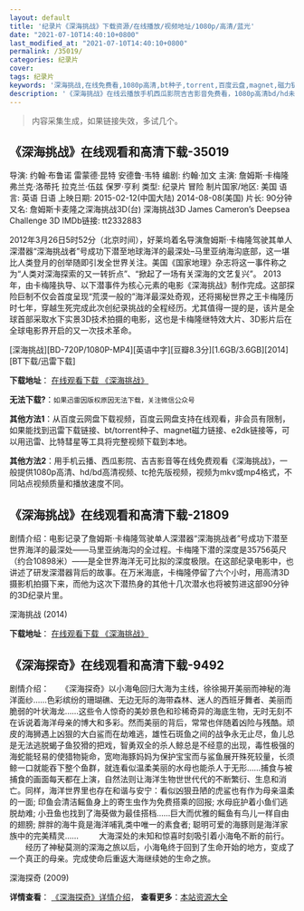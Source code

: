 ```yaml
---
layout: default
title: '纪录片《深海挑战》下载资源/在线播放/视频地址/1080p/高清/蓝光'
date: "2021-07-10T14:40:10+0800"
last_modified_at: "2021-07-10T14:40:10+0800"
permalink: /35019/
categories: 纪录片
cover:
tags: 纪录片
keywords: '深海挑战,在线免费看,1080p高清,bt种子,torrent,百度云盘,magnet,磁力链,迅雷下载资源'
description: '《深海挑战》在线云播放手机西瓜影院吉吉影音免费看，1080p高清bd/hd未删减完整版和tc抢先枪版，mkv/mp4格式，附带bt/torrent种子、magnet/磁力链、百度云盘、网盘资源迅雷下载链接'
---
```


>内容采集生成，如果链接失效，多试几个。


## 《深海挑战》在线观看和高清下载-35019

导演: 约翰·布鲁诺 雷蒙德·昆特 安德鲁·韦特 编剧: 约翰·加文 主演: 詹姆斯·卡梅隆 弗兰克·洛蒂托 拉克兰·伍兹 保罗·亨利 类型: 纪录片 冒险 制片国家/地区: 美国 语言: 英语 日语 上映日期: 2015-02-12(中国大陆) 2014-08-08(美国) 片长: 90分钟 又名: 詹姆斯卡麦隆之深海挑战3D(台) 深海挑战3D James Cameron’s Deepsea Challenge 3D IMDb链接: tt2332883

2012年3月26日5时52分（北京时间），好莱坞着名导演詹姆斯·卡梅隆驾驶其单人深潜器“深海挑战者”号成功下潜至地球海洋的最深处–马里亚纳海沟底部，这一堪比人类登月的创举随即引发全世界关注。美国《国家地理》杂志将这一事件称之为“人类对深海探索的又一转折点”、“掀起了一场有关深海的文艺复兴”。 2013年，由卡梅隆执导、以下潜事件为核心元素的电影《深海挑战》制作完成。这部探险巨制不仅会首度呈现“荒漠一般的”海洋最深处奇观，还将揭秘世界之王卡梅隆历时七年，穿越生死完成此次创纪录挑战的全程经历。尤其值得一提的是，该片是全球首部采取水下实景3D技术拍摄的电影，这也是卡梅隆继特效大片、3D影片后在全球电影界开启的又一次技术革命。


[深海挑战][BD-720P/1080P-MP4][英语中字][豆瓣8.3分][1.6GB/3.6GB][2014][BT下载/迅雷下载]

**下载地址**： [在线观看下载 《深海挑战》](https://www.btdx8.com/torrent/james_camerons_deepsea_challenge_2014.html) 


**无法下载?**：`如果迅雷因版权原因无法下载，关注微信公众号 `

**其他方法1**：从百度云网盘下载视频，百度云网盘支持在线观看，非会员有限制，如果能找到迅雷下载链接、bt/torrent种子、magnet磁力链接、e2dk链接等，可以用迅雷、比特彗星等工具将完整视频下载到本地。

**其他方法2**：用手机云播、西瓜影院、吉吉影音等在线免费观看《深海挑战》，一般提供1080p高清、hd/bd高清视频、tc抢先版视频，视频为mkv或mp4格式，不同站点视频质量和播放速度不同。


## 《深海挑战》在线观看和高清下载-21809

剧情介绍：电影记录了詹姆斯·卡梅隆驾驶单人深潜器“深海挑战者”号成功下潜至世界海洋的最深处――马里亚纳海沟的全过程。卡梅隆下潜的深度是35756英尺（约合10898米）——是全世界海洋无可比拟的深度极限。在这部纪录电影中，也讲述了研发深潜器背后的故事。在万米海底，卡梅隆停留了六个小时，用高清3D摄影机拍摄下来，而他为这次下潜热身的其他十几次潜水也将被剪进这部90分钟的3D纪录片里。


深海挑战 (2014)

**下载地址**： [在线观看下载 《深海挑战》](https://www.btbtdy.me/btdy/dy922.html) 


## 《深海探奇》在线观看和高清下载-9492

剧情介绍：　　《深海探奇》以小海龟回归大海为主线，徐徐揭开美丽而神秘的海洋面纱……色彩缤纷的珊瑚礁、无边无际的海带森林、迷人的西班牙舞者、美丽而脆弱的叶状海龙……这些令人惊奇的美妙景色和珍稀奇异的海底生物，无时无刻不在诉说着海洋母亲的博大和多彩。然而美丽的背后，常常也伴随着凶险与残酷。顽皮的海狮遇上凶狠的大白鲨而在劫难逃，雄性石斑鱼之间的战争永无止尽，鱼儿总是无法逃脱蝎子鱼狡猾的把戏，智勇双全的杀人鲸总是不经意的出现，毒性极强的海蛇能轻易的使猎物毙命，宽吻海豚妈妈为保护宝宝而与鲨鱼展开殊死较量，长须鲸一口就能吞下整个鱼群，就连看似温柔美丽的水母也能杀人于无形……捕食与被捕食的画面每天都在上演，自然法则让海洋生物世世代代的不断繁衍、生息和消亡。同样，海洋世界里也存在和谐与安宁：看似凶狠丑陋的虎鲨也有作为母亲温柔的一面; 印鱼会清洁鳐鱼身上的寄生虫作为免费搭乘的回报; 水母庇护着小鱼们逃脱劫难; 小丑鱼也找到了海葵做为最佳搭档……巨大而优雅的鳐鱼有鸟儿一样自由的翅膀; 胖胖的海牛竟是海洋哺乳类中唯一的素食者; 聪明可爱的海豚则是海洋家族中的完美精灵……  　　大海深处的未知和惊喜时刻吸引着小海龟不断的前行。  　　经历了神秘莫测的深海之旅以后，小海龟终于回到了生命开始的地方，变成了一个真正的母亲。完成使命后重返大海继续她的生命之旅。


深海探奇 (2009)

**详情查看**： [《深海探奇》详情介绍](/movie/9492/)， **查看更多**：[本站资源大全](/movie/t/all/)

